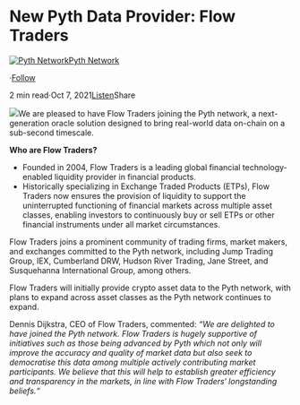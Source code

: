 New Pyth Data Provider: Flow Traders
====================================

[![Pyth Network](https://miro.medium.com/v2/resize:fill:88:88/1*rdK3rHcWpkge6BRQRIwBjA.jpeg)](/?source=post_page-----47428de10636--------------------------------)[Pyth Network](/?source=post_page-----47428de10636--------------------------------)

·[Follow](https://medium.com/m/signin?actionUrl=https%3A%2F%2Fmedium.com%2F_%2Fsubscribe%2Fuser%2Ff55fccc0ad62&operation=register&redirect=https%3A%2F%2Fpythnetwork.medium.com%2Fnew-pyth-data-provider-flow-traders-47428de10636&user=Pyth+Network&userId=f55fccc0ad62&source=post_page-f55fccc0ad62----47428de10636---------------------post_header-----------)

2 min read·Oct 7, 2021[Listen](https://medium.com/m/signin?actionUrl=https%3A%2F%2Fmedium.com%2Fplans%3Fdimension%3Dpost_audio_button%26postId%3D47428de10636&operation=register&redirect=https%3A%2F%2Fpythnetwork.medium.com%2Fnew-pyth-data-provider-flow-traders-47428de10636&source=-----47428de10636---------------------post_audio_button-----------)Share

![](https://miro.medium.com/v2/resize:fit:1400/1*DBelofLnlvIU3fsxT1oOSg.png)We are pleased to have Flow Traders joining the Pyth network, a next-generation oracle solution designed to bring real-world data on-chain on a sub-second timescale.

**Who are Flow Traders?**

* Founded in 2004, Flow Traders is a leading global financial technology-enabled liquidity provider in financial products.
* Historically specializing in Exchange Traded Products (ETPs), Flow Traders now ensures the provision of liquidity to support the uninterrupted functioning of financial markets across multiple asset classes, enabling investors to continuously buy or sell ETPs or other financial instruments under all market circumstances.

Flow Traders joins a prominent community of trading firms, market makers, and exchanges committed to the Pyth network, including Jump Trading Group, IEX, Cumberland DRW, Hudson River Trading, Jane Street, and Susquehanna International Group, among others.

Flow Traders will initially provide crypto asset data to the Pyth network, with plans to expand across asset classes as the Pyth network continues to expand.

Dennis Dijkstra, CEO of Flow Traders, commented: *“We are delighted to have joined the Pyth network. Flow Traders is hugely supportive of initiatives such as those being advanced by Pyth which not only will improve the accuracy and quality of market data but also seek to democratise this data among multiple actively contributing market participants. We believe that this will help to establish greater efficiency and transparency in the markets, in line with Flow Traders‘ longstanding beliefs.“*

